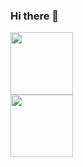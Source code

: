 ### Hi there 👋

<!--
**amauricoder/amauricoder** is a ✨ _special_ ✨ repository because its `README.md` (this file) appears on your GitHub profile.

Here are some ideas to get you started:

- 🔭 I’m currently working on ...
- 🌱 I’m currently learning ...
- 👯 I’m looking to collaborate on ...
- 🤔 I’m looking for help with ...
- 💬 Ask me about ...
- 📫 How to reach me: ...
- 😄 Pronouns: ...
- ⚡ Fun fact: ...
-->

<div id="header" align="left">
  <img src="https://giphy.com/gifs/computer-vintage-technology-WAInq2ktLbAuQ" width="100"/>
</div>
<div id="header-complement align="center">
  <img src="https://giphy.com/gifs/tirol-sport-mountains-7p0qZOxUe5cIM" width="100">
</div>

